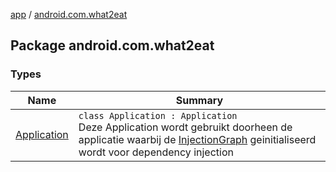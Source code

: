 [app](../index.md) / [android.com.what2eat](./index.md)

## Package android.com.what2eat

### Types

| Name | Summary |
|---|---|
| [Application](-application/index.md) | `class Application : Application`<br>Deze Application wordt gebruikt doorheen de applicatie waarbij de [InjectionGraph](../android.com.what2eat.injection/-injection-graph/index.md) geinitialiseerd wordt voor dependency injection |
